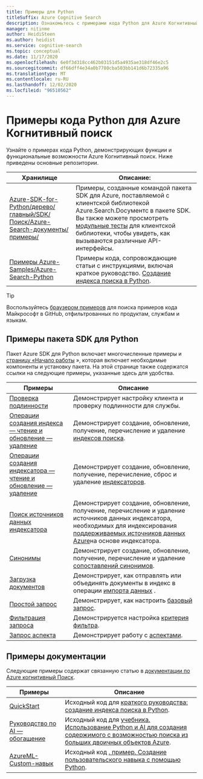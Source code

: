 ```yaml
---
title: Примеры для Python
titleSuffix: Azure Cognitive Search
description: Ознакомьтесь с примерами кода Python для Azure Когнитивный поиск, которые используют пакет SDK для Azure .NET для Python или других компонентов.
manager: nitinme
author: HeidiSteen
ms.author: heidist
ms.service: cognitive-search
ms.topic: conceptual
ms.date: 11/17/2020
ms.openlocfilehash: 6e0f3d318cc462b03151d5a4935ae318df46e2c5
ms.sourcegitcommit: df66dff4e34a0b7780cba503bb141d6b72335a96
ms.translationtype: MT
ms.contentlocale: ru-RU
ms.lasthandoff: 12/02/2020
ms.locfileid: "96510562"
---
```

# <a name="python-code-samples-for-azure-cognitive-search"></a>Примеры кода Python для Azure Когнитивный поиск

Узнайте о примерах кода Python, демонстрирующих функции и функциональные возможности Azure Когнитивный поиск. Ниже приведены основные репозитории.

| Хранилище | Описание: |
|------------|-------------|
| [Azure-SDK-for-Python/дерево/главный/SDK/Поиск/Azure-Search-документы/примеры/](https://github.com/Azure/azure-sdk-for-python/tree/master/sdk/search/azure-search-documents/samples) | Примеры, созданные командой пакета SDK для Azure, поставляемой с клиентской библиотекой Azure.Search.Docументс в пакете SDK. Вы также можете просмотреть [модульные тесты](https://github.com/Azure/azure-sdk-for-python/tree/master/sdk/search/azure-search-documents/tests) для клиентской библиотеки, чтобы увидеть, как вызываются различные API-интерфейсы. |
| [Примеры Azure-Samples/Azure-Search-Python](https://github.com/Azure-Samples/azure-search-python-samples) | Примеры кода, сопровождающие статьи с инструкциями, включая краткое руководство. [Создание индекса поиска в Python](search-get-started-python.md).|

> [!Tip]
> Воспользуйтесь [браузером примеров](/samples/browse/?languages=python&products=azure-cognitive-search) для поиска примеров кода Майкрософт в GitHub, отфильтрованных по продуктам, службам и языкам.

## <a name="python-sdk-samples"></a>Примеры пакета SDK для Python

Пакет Azure SDK для Python включает многочисленные примеры и [страницу «Начало работы](https://github.com/Azure/azure-sdk-for-python/tree/master/sdk/search/azure-search-documents/samples) », которая включает необходимые компоненты и установку пакета. На этой странице также содержатся ссылки на следующие примеры, указанные здесь для удобства.

| Примеры | Описание |
|---------|-------------|
| [Проверка подлинности](https://github.com/Azure/azure-sdk-for-python/blob/master/sdk/search/azure-search-documents/samples/sample_authentication.py) | Демонстрирует настройку клиента и проверку подлинности для службы. | 
| [Операции создания индекса — чтение и обновление — удаление](https://github.com/Azure/azure-sdk-for-python/blob/master/sdk/search/azure-search-documents/samples/sample_index_crud_operations.py) | Демонстрирует создание, обновление, получение, перечисление и удаление [индексов поиска](search-what-is-an-index.md). |
| [Операции создания индексатора — чтение и обновление — удаление](https://github.com/Azure/azure-sdk-for-python/blob/master/sdk/search/azure-search-documents/samples/sample_indexers_operations.py) | Демонстрирует создание, обновление, получение, перечисление, сброс и удаление [индексаторов](search-indexer-overview.md). |
| [Поиск источников данных индексатора](https://github.com/Azure/azure-sdk-for-python/blob/master/sdk/search/azure-search-documents/samples/sample_indexer_datasource_skillset.py) | Демонстрирует создание, обновление, получение, перечисление и удаление источников данных индексатора, необходимых для индексирования [поддерживаемых источников данных Azure](search-indexer-overview.md#supported-data-sources)на основе индексатора. |
| [Синонимы](https://github.com/Azure/azure-sdk-for-python/blob/master/sdk/search/azure-search-documents/samples/sample_synonym_map_operations.py) | Демонстрирует создание, обновление, получение, перечисление и удаление [сопоставлений синонимов](search-synonyms.md).  |
| [Загрузка документов](https://github.com/Azure/azure-sdk-for-python/blob/master/sdk/search/azure-search-documents/samples/sample_crud_operations.py) | Демонстрирует, как отправлять или объединять документы в индекс в операции [импорта данных](search-what-is-data-import.md) . |
| [Простой запрос](https://github.com/Azure/azure-sdk-for-python/blob/master/sdk/search/azure-search-documents/samples/sample_simple_query.py) | Демонстрирует, как настроить [базовый запрос](search-query-overview.md). |
| [Фильтрация запроса](https://github.com/Azure/azure-sdk-for-python/blob/master/sdk/search/azure-search-documents/samples/sample_filter_query.py) | Демонстрируется настройка [критерия фильтра](search-filters.md). |
| [Запрос аспекта](https://github.com/Azure/azure-sdk-for-python/blob/master/sdk/search/azure-search-documents/samples/sample_facet_query.py) | Демонстрирует работу с [аспектами](search-filters-facets.md). |

## <a name="documentation-samples"></a>Примеры документации

Следующие примеры содержат связанную статью в [документации по Azure когнитивный Поиск](./index.yml).

| Примеры | Описание | 
|---------|-------------|
| [QuickStart](https://github.com/Azure-Samples/azure-search-python-samples/tree/master/Quickstart) | Исходный код для [краткого руководства: создание индекса поиска в Python](search-get-started-python.md).  |
| [Руководство по AI — обогащение](https://github.com/Azure-Samples/azure-search-python-samples/tree/master/Tutorial-AI-Enrichment)  | Исходный код для [учебника. Использование Python и AI для создания содержимого с возможностью поиска из больших двоичных объектов Azure](cognitive-search-tutorial-blob-python.md).  |
| [AzureML-Custom-навык](https://github.com/Azure-Samples/azure-search-python-samples/tree/master/AzureML-Custom-Skill)  | Исходный код [. пример. Создание пользовательского навыка с помощью Python](cognitive-search-custom-skill-python.md).  |